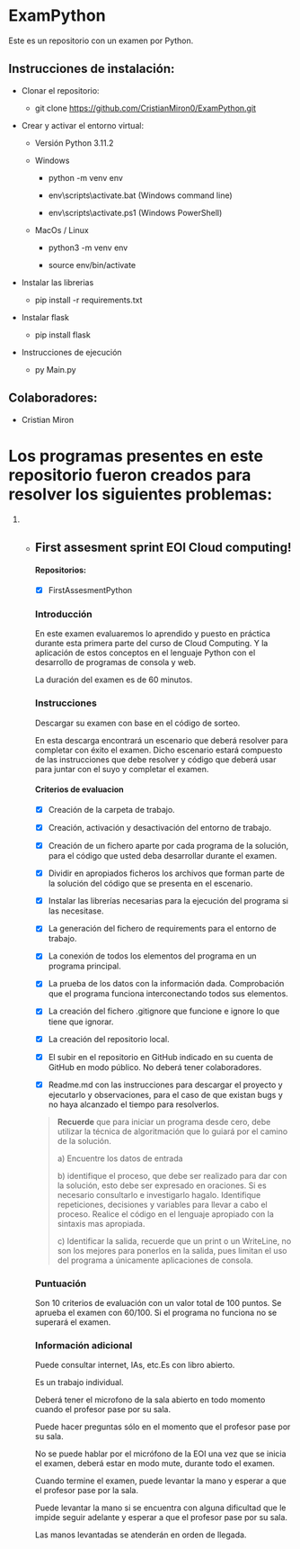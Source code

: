 # ExamPython
Este es un repositorio con un examen por Python.
## Instrucciones de instalación:
- Clonar el repositorio:

  - git clone https://github.com/CristianMiron0/ExamPython.git


- Crear y activar el entorno virtual:

  - Versión Python 3.11.2


  - Windows

    - python -m venv env


    - env\scripts\activate.bat (Windows command line)
    
    - env\scripts\activate.ps1 (Windows PowerShell)

  - MacOs / Linux

    - python3 -m venv env


    - source env/bin/activate


- Instalar las librerias

  - pip install -r requirements.txt

- Instalar flask

  - pip install flask

- Instrucciones de ejecución
  - py Main.py


## Colaboradores:
- Cristian Miron

# Los programas presentes en este repositorio fueron creados para resolver los siguientes problemas:
1. - ## First assesment sprint EOI Cloud computing!

     #### Repositorios:

     - [x] FirstAssesmentPython

     ### Introducción
   
     En este examen evaluaremos lo aprendido y puesto en práctica durante esta primera parte del curso de Cloud Computing. Y la aplicación de estos conceptos en el lenguaje Python con el desarrollo de programas de consola y web. 
   
     La duración del examen es de 60 minutos.
   
     ### Instrucciones
   
     Descargar su examen con base en el código de sorteo. 
   
     En esta descarga encontrará un escenario que deberá resolver para completar con éxito el examen. Dicho escenario estará compuesto de las instrucciones que debe resolver y código que deberá usar para juntar con el suyo y completar el examen.
   
     #### Criterios de evaluacion
   
     - [x] Creación de la carpeta de trabajo.
   
     - [x] Creación, activación y desactivación del entorno de trabajo.
     - [x] Creación de un fichero aparte por cada programa de la solución, para el código que usted deba desarrollar durante el examen.
     - [x] Dividir en apropiados ficheros los archivos que forman parte de la solución del código que se presenta en el escenario.
     - [x] Instalar las librerías necesarias para la ejecución del programa si las necesitase. 
     - [x] La generación del fichero de requirements para el entorno de trabajo.
     - [x] La conexión de todos los elementos del programa en un programa principal.
     - [x] La prueba de los datos con la información dada. Comprobación que el programa funciona interconectando todos sus elementos.
     - [x] La creación del fichero .gitignore que funcione e ignore lo que tiene que ignorar.
     - [x] La creación del repositorio local.
     - [x] El subir en el repositorio en GitHub indicado en su cuenta de GitHub en modo público. No deberá tener colaboradores.
     - [x] Readme.md con las instrucciones para descargar el proyecto y ejecutarlo y observaciones, para el caso de que existan bugs y no haya alcanzado el tiempo para resolverlos.
   
     > **Recuerde** que para iniciar un programa desde cero, debe utilizar la técnica de algoritmación que lo guiará por el camino de la solución.
     >
     > a) Encuentre los datos de entrada
     >
     > b) identifique el proceso, que debe ser realizado para dar con la solución, esto debe ser expresado en oraciones. Si es necesario consultarlo e investigarlo hagalo. Identifique repeticiones, decisiones y variables para llevar a cabo el proceso. Realice el código en el lenguaje apropiado con la sintaxis mas apropiada.
     >
     > c) Identificar la salida, recuerde que un print o un WriteLine, no son los mejores para ponerlos en la salida, pues limitan el uso del programa a únicamente aplicaciones de consola.
   
     ### Puntuación 
   
     Son 10 criterios de evaluación con un valor total de 100 puntos. Se aprueba el examen con 60/100. Si el programa no funciona no se superará el examen.
   
     ### Información adicional
   
     Puede consultar internet, IAs, etc.Es con libro abierto.
   
     Es un trabajo individual.
   
     Deberá tener el microfono de la sala abierto en todo momento cuando el profesor pase por su sala.
   
     Puede hacer preguntas sólo en el momento que el profesor pase por su sala.
   
     No se puede hablar por el micrófono de la EOI una vez que se inicia el examen, deberá estar en modo mute, durante todo el examen.
   
     Cuando termine el examen, puede levantar la mano y esperar a que el profesor pase por la sala.
   
     Puede levantar la mano si se encuentra con alguna dificultad que le impide seguir adelante y esperar a que el profesor pase por su sala.
   
     Las manos levantadas se atenderán en orden de llegada.
